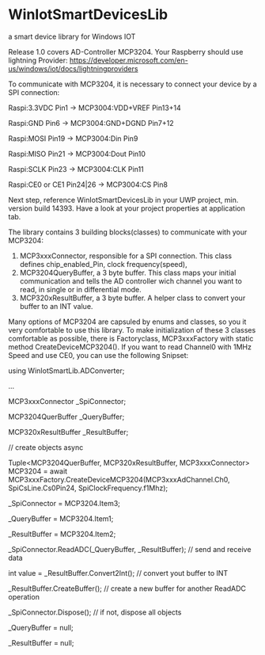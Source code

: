# WinIotSmartDevicesLib
a smart device library for Windows IOT

Release 1.0
covers AD-Controller MCP3204. Your Raspberry should use lightning Provider: 
https://developer.microsoft.com/en-us/windows/iot/docs/lightningproviders

To communicate with MCP3204, it is necessary to connect your device by a SPI connection:

Raspi:3.3VDC Pin1  ->  MCP3004:VDD+VREF Pin13+14

Raspi:GND Pin6  ->  MCP3004:GND+DGND Pin7+12

Raspi:MOSI Pin19  ->  MCP3004:Din Pin9

Raspi:MISO Pin21  ->  MCP3004:Dout Pin10

Raspi:SCLK Pin23  ->  MCP3004:CLK Pin11

Raspi:CE0 or CE1 Pin24|26  ->  MCP3004:CS Pin8

Next step, reference WinIotSmartDevicesLib in your UWP project, min. version build 14393. Have a look at your project properties at application tab.

The library contains 3 building blocks(classes) to communicate with your MCP3204:
1. MCP3xxxConnector, responsible for a SPI connection. This class defines chip_enabled_Pin, clock frequency(speed), 
2. MCP3204QueryBuffer, a 3 byte buffer. This class maps your initial communication and tells the AD controller wich channel you want to read, in single or in differential mode.
3. MCP320xResultBuffer, a 3 byte buffer. A helper class to convert your buffer to an INT value.

Many options of MCP3204 are capsuled by enums and classes, so you it very comfortable to use this library.
To make initialization of these 3 classes comfortable as possible, there is Factoryclass, MCP3xxxFactory with static method CreateDeviceMCP3204().
If you want to read Channel0 with 1MHz Speed and use CE0, you can use the following Snipset:

using WinIotSmartLib.ADConverter;

...

MCP3xxxConnector _SpiConnector;

MCP3204QuerBuffer _QueryBuffer;

MCP320xResultBuffer _ResultBuffer;

// create objects async

Tuple<MCP3204QuerBuffer, MCP320xResultBuffer, MCP3xxxConnector> MCP3204 = await MCP3xxxFactory.CreateDeviceMCP3204(MCP3xxxAdChannel.Ch0, SpiCsLine.Cs0Pin24, SpiClockFrequency.f1Mhz);

_SpiConnector = MCP3204.Item3;

_QueryBuffer = MCP3204.Item1;

_ResultBuffer = MCP3204.Item2;

_SpiConnector.ReadADC(_QueryBuffer, _ResultBuffer); // send and receive data

int value = _ResultBuffer.Convert2Int(); // convert yout buffer to INT

_ResultBuffer.CreateBuffer(); // create a new buffer for another ReadADC operation

_SpiConnector.Dispose(); // if not, dispose all objects 

_QueryBuffer = null;

_ResultBuffer = null;

